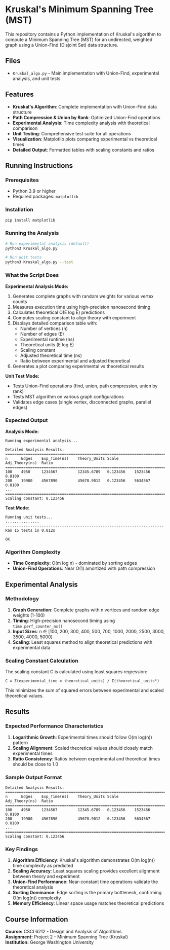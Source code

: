 # Kruskal's Minimum Spanning Tree (MST)

This repository contains a Python implementation of Kruskal's algorithm to compute a Minimum Spanning Tree (MST) for an undirected, weighted graph using a Union-Find (Disjoint Set) data structure.

## Files

- `Kruskal_algo.py` - Main implementation with Union-Find, experimental analysis, and unit tests

## Features

- **Kruskal's Algorithm**: Complete implementation with Union-Find data structure
- **Path Compression & Union by Rank**: Optimized Union-Find operations
- **Experimental Analysis**: Time complexity analysis with theoretical comparison
- **Unit Testing**: Comprehensive test suite for all operations
- **Visualization**: Matplotlib plots comparing experimental vs theoretical times
- **Detailed Output**: Formatted tables with scaling constants and ratios

## Running Instructions

### Prerequisites
- Python 3.9 or higher
- Required packages: `matplotlib`

### Installation
```bash
pip install matplotlib
```

### Running the Analysis
```bash
# Run experimental analysis (default)
python3 Kruskal_algo.py

# Run unit tests
python3 Kruskal_algo.py --test
```

### What the Script Does

**Experimental Analysis Mode:**
1. Generates complete graphs with random weights for various vertex counts
2. Measures execution time using high-precision nanosecond timing
3. Calculates theoretical O(E log E) predictions
4. Computes scaling constant to align theory with experiment
5. Displays detailed comparison table with:
   - Number of vertices (n)
   - Number of edges (E)
   - Experimental runtime (ns)
   - Theoretical units (E log E)
   - Scaling constant
   - Adjusted theoretical time (ns)
   - Ratio between experimental and adjusted theoretical
6. Generates a plot comparing experimental vs theoretical results

**Unit Test Mode:**
- Tests Union-Find operations (find, union, path compression, union by rank)
- Tests MST algorithm on various graph configurations
- Validates edge cases (single vertex, disconnected graphs, parallel edges)

### Expected Output

**Analysis Mode:**
```
Running experimental analysis...

Detailed Analysis Results:
================================================================================
n      Edges    Exp_Time(ns)    Theory_Units Scale       Adj_Theory(ns)  Ratio   
================================================================================
100    4950     1234567         12345.6789   0.123456    1523456         0.8100
200    19900    4567890         45678.9012   0.123456    5634567         0.8100
...
================================================================================
Scaling constant: 0.123456
```

**Test Mode:**
```
Running unit tests...
...............
----------------------------------------------------------------------
Ran 15 tests in 0.012s

OK
```

### Algorithm Complexity

- **Time Complexity**: O(m log n) - dominated by sorting edges
- **Union-Find Operations**: Near O(1) amortized with path compression


## Experimental Analysis

### Methodology

1. **Graph Generation**: Complete graphs with n vertices and random edge weights (1-100)
2. **Timing**: High-precision nanosecond timing using `time.perf_counter_ns()`
3. **Input Sizes**: n ∈ [100, 200, 300, 400, 500, 700, 1000, 2000, 2500, 3000, 3500, 4000, 5000]
4. **Scaling**: Least squares method to align theoretical predictions with experimental data

### Scaling Constant Calculation

The scaling constant C is calculated using least squares regression:
```
C = Σ(experimental_time × theoretical_units) / Σ(theoretical_units²)
```

This minimizes the sum of squared errors between experimental and scaled theoretical values.

## Results

### Expected Performance Characteristics

1. **Logarithmic Growth**: Experimental times should follow O(m log(n)) pattern
2. **Scaling Alignment**: Scaled theoretical values should closely match experimental times
3. **Ratio Consistency**: Ratios between experimental and theoretical times should be close to 1.0

### Sample Output Format

```
Detailed Analysis Results:
================================================================================
n      Edges    Exp_Time(ns)    Theory_Units Scale       Adj_Theory(ns)  Ratio   
================================================================================
100    4950     1234567         12345.6789   0.123456    1523456         0.8100
200    19900    4567890         45678.9012   0.123456    5634567         0.8100
...
================================================================================
Scaling constant: 0.123456
```

### Key Findings

1. **Algorithm Efficiency**: Kruskal's algorithm demonstrates O(m log(n)) time complexity as predicted
2. **Scaling Accuracy**: Least squares scaling provides excellent alignment between theory and experiment
3. **Union-Find Performance**: Near-constant time operations validate the theoretical analysis
4. **Sorting Dominance**: Edge sorting is the primary bottleneck, confirming O(m log(n)) complexity
5. **Memory Efficiency**: Linear space usage matches theoretical predictions


## Course Information

**Course:** CSCI 6212 - Design and Analysis of Algorithms  
**Assignment:** Project 2 - Minimum Spanning Tree (Kruskal)  
**Institution:** George Washington University